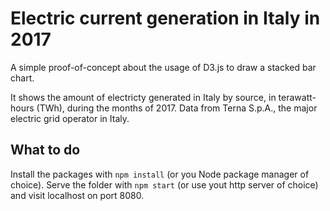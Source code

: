 Electric current generation in Italy in 2017
============================================

A simple proof-of-concept about the usage of D3.js to draw a stacked bar chart.

It shows the amount of electricty generated in Italy by source, in
terawatt-hours (TWh), during the months of 2017. Data from Terna S.p.A., the
major electric grid operator in Italy.

## What to do

Install the packages with `npm install` (or you Node package manager of choice).
Serve the folder with `npm start` (or use yout http server of choice) and visit
localhost on port 8080.
